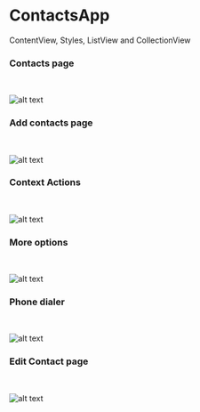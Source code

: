 # ContactsApp
 ContentView, Styles, ListView and CollectionView

### Contacts page
 <br/>
 
 ![alt text](https://github.com/Filfeni/ContactsApp/blob/main/img/1.png?raw=true)
 <br/>
### Add contacts page
 <br/>
 
 ![alt text](https://github.com/Filfeni/ContactsApp/blob/main/img/2.png?raw=true)
 <br/>
 
### Context Actions
 <br/>
 
 ![alt text](https://github.com/Filfeni/ContactsApp/blob/main/img/3.png?raw=true)
 <br/>
 
### More options
 <br/>
 
 ![alt text](https://github.com/Filfeni/ContactsApp/blob/main/img/4.png?raw=true)
 <br/>
 
 ### Phone dialer
 <br/>
 
 ![alt text](https://github.com/Filfeni/ContactsApp/blob/main/img/5.png?raw=true)
 <br/>
 
 ### Edit Contact page
 <br/>
 
 ![alt text](https://github.com/Filfeni/ContactsApp/blob/main/img/6.png?raw=true)
 <br/>
